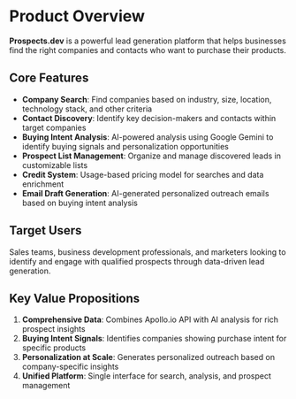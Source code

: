 # Product Overview

**Prospects.dev** is a powerful lead generation platform that helps businesses find the right companies and contacts who want to purchase their products.

## Core Features

- **Company Search**: Find companies based on industry, size, location, technology stack, and other criteria
- **Contact Discovery**: Identify key decision-makers and contacts within target companies
- **Buying Intent Analysis**: AI-powered analysis using Google Gemini to identify buying signals and personalization opportunities
- **Prospect List Management**: Organize and manage discovered leads in customizable lists
- **Credit System**: Usage-based pricing model for searches and data enrichment
- **Email Draft Generation**: AI-generated personalized outreach emails based on buying intent analysis

## Target Users

Sales teams, business development professionals, and marketers looking to identify and engage with qualified prospects through data-driven lead generation.

## Key Value Propositions

1. **Comprehensive Data**: Combines Apollo.io API with AI analysis for rich prospect insights
2. **Buying Intent Signals**: Identifies companies showing purchase intent for specific products
3. **Personalization at Scale**: Generates personalized outreach based on company-specific insights
4. **Unified Platform**: Single interface for search, analysis, and prospect management